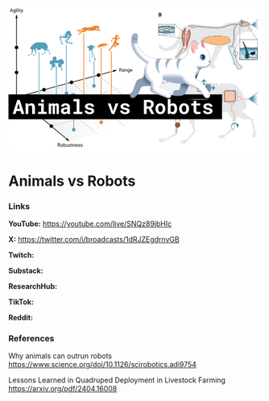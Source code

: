 ![thumbnail](thumbnail.png)

# Animals vs Robots

### Links

**YouTube:** https://youtube.com/live/SNQz89jbHIc

**X:** https://twitter.com/i/broadcasts/1dRJZEgdrnvGB

**Twitch:**

**Substack:**

**ResearchHub:**

**TikTok:**

**Reddit:**

### References

Why animals can outrun robots
https://www.science.org/doi/10.1126/scirobotics.adi9754

Lessons Learned in Quadruped Deployment in Livestock Farming
https://arxiv.org/pdf/2404.16008
